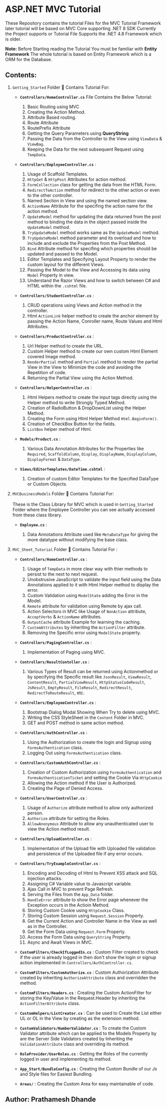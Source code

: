 # ASP.NET MVC Tutorial

These Repository contains the tutorial Files for the MVC Tutorial Framework later tutorial will be based on MVC Core supporting .NET 8 SDK Currently the Project supports or Tutorial File Supports the .NET 4.8 Framework which is older.

**Note:** Before Starting reading the Tutorial You must be familiar with **Entity Framework** The whole tutorial is based on Entity Framework which is a ORM for the Database.

## Contents:

1. `Getting_Started` Folder 📂 Contains Tutorial For:

   - **`Controllers/HomeController.cs`** File Contains the Below Tutorial:

     1. Basic Routing using MVC
     2. Creating the Action Method.
     3. Attribute Based routing.
     4. Route Attribute
     5. RoutePrefix Attribute
     6. Getting the Query Parameters using **QueryString**
     7. Passing the Data from the Controller to the View using `ViewData` & `ViewBag`.
     8. Keeping the Data for the next subsequent Request using `TempData`.

   - **`Controllers/EmployeeController.cs`** :

     1. Usage of Scaffold Templates.
     2. `HttpGet` & `HttpPost` Attributes for action method.
     3. `FormCollection` class for getting the data from the HTML Form.
     4. `RedirectToAction` method for redirect to the other action or even to the other controller.
     5. Named Section in View and using the named section view.
     6. `ActionName` Attribute for the specifing the action name for the action method.
     7. `UpdateModel` method for updating the data returned from the post method to binding the data in the object passed inside the `UpdateModel` method.
     8. `TryUpdateModel` method works same as the `UpdateModel` method.
     9. `TryUpdateModel` method parameter and its overload and how to include and exclude the Properties from the Post Method.
     10. `Bind` Attribute method for specifing which properties should be updated and passed to the Model.
     11. Editor Templates and Specifying Layout Property to render the custom layout for the different Views.
     12. Passing the Model to the View and Accessing its data using `Model` Property in view.
     13. Understand the Razor Views and how to switch between C# and HTML within the `.cshtml` file.

   - **`Controllers/StudentController.cs`** :

     1. CRUD operations using Views and Action method in the controller.
     2. Html `ActionLink` helper method to create the anchor element by passing the Action Name, Conroller name, Route Values and Html Attributes.

   - **`Controllers/ProductController.cs`** :

     1. Url Helper method to create the URL.
     2. Custom Helper method to create our own custom Html Element covered Image method.
     3. `RenderPartial` method and `Partial` method to render the partial View in the View to Minimize the code and avoiding the Repetition of code.
     4. Returning the Partial View using the Action Method.

   - **`Controllers/HelperController.cs`** :

     1. Html Helpers method to create the input tags directly using the Helper method to write Strongly Typed Method.
     2. Creation of RadioButton & DropDownList using the Helper Method.
     3. Creating the Form using Html Helper Method `Html.BeginForm()`.
     4. Creation of CheckBox Button for the fields.
     5. `ListBox` helper method of Html.

   - **`Models/Product.cs`** :

     1. Various Data Annotation Attributes for the Properties like `Required`, `ScaffoldColumn`, `Display`, `DisplayName`, `DisplayColumn`, `DisplayFormat` & `DataType`.

   - **`Views/EditorTemplates/DateTime.cshtml`** :
     1. Creation of custom Editor Templates for the Specified DataType or Custom Objects.

2. `MVCBusinessModels` Folder 📂 Contains Tutorial For:</br></br> These is the Class Library for MVC which is used in `Getting_Started` Folder where the Employee Controller you can see actually accessed from these class library.

   - **`Employee.cs`** :

     1. Data Annotations Attribute used like `MetaDataType` for giving the more datatype without modifying the base class.

3. `MVC_Sheet_Tutorial` Folder 📂 Contains Tutorial For :

    - **`Controllers/HomeController.cs`** :
        1. Usage of `TempData` in more clear way with thier methods to persist to the next to next request. 
        2. Unobstrusive JavaScript to validate the input field using the Data Annotations applied to it with Html Helper method to display the error. 
        3. Custom Validation using `ModelState` adding the Error in the Model.
        4. `Remote` attribute for validation using Remote by ajax call. 
        5. Action Selectors in MVC like Usage of `NonAction` attribute, `AcceptVerbs` & `ActionName` attributes.
        6. `OutputCache` attribute Example for learning the caching. 
        7. `CustomAttributes` by inheriting the `ActionFilter` attribute. 
        8. Removing the Specific error using `ModelState` property.
     
     - **`Controllers/PagingController.cs`** : 
        1. Implementation of Paging using MVC.

    - **`Controllers/ResultContoller.cs`** : 
        1. Various Types of Result can be returned using Actionmethod or by specifying the Specific result like `JsonResult`, `ViewResult`, `ContentResult`, `PartialViewResult`, `HttpStatusCodeResult`, `JsResult`, `EmptyResult`, `FileResult`, `RedirectResult`, `RedirectToRouteResult`, etc. 

    - **`Controllers/EmployeeController.cs`** : 
        1. Bootstrap Dialog Modal Showing When Try to delete using MVC. 
        2. Writing the CSS StyleSheet in the `Content` Folder in MVC. 
        3. GET and POST method in same action method. 
    
    - **`Controllers/AuthController.cs`** :
        1. Using the Authorization to create the login and Signup using `FormsAuthentication` class. 
        2. Logging Out using `FormsAuthentication` class. 

    - **`Controllers/CustomAuthController.cs`** : 
        1. Creation of Custom Authorization using `FormsAuthentication` and `FormsAuthenticationTicket` and setting the Cookie Via `HttpCookie`
        2. Allowing the Action method if the User is Authorized. 
        3. Creating the Page of Denied Access. 
    
    - **`Controllers/UserController.cs`** : 
        1. Usage of `Authorize` attribute method to allow only authorized person. 
        2. `Authorize` attribute for setting the Roles. 
        3. `AllowAnonymous` Attribute to allow any unauthenticated user to view the Action method result.  
        
    - **`Controllers/UploadController.cs`** : 
        1. Implementation of the Upload file with Uploaded file validation and persistence of the Uploaded file if any error occurs. 

    - **`Controllers/TryExampleController.cs`** : 
        1. Encoding and Decoding of Html to Prevent XSS attack and SQL injection attacks. 
        2. Assigning C# Variable value to Javascript variable. 
        3. Ajax Call in MVC to prevent Page Refresh. 
        4. Serving the Files from the `App_Data` folder. 
        5. `HandleError` attribute to show the Error page whenever the Exception occurs in the Actioin Method. 
        6. Storing Custom Cookie using `HttpCookie` Class. 
        7. Storing Custom Session using `Request.Session` Property. 
        8. Get the Current Action and Controller Name in the View as well as in the Controller. 
        9. Get the Form Data using `Request.Form` Property. 
        10. Access the Form Data using `QueryString` Property. 
        11. Async and Await Views in MVC.
    
    - **`CustomFilters/CheckIfLoggedIn.cs`** :
         Custom Filter created to check if the user is already logged in then don't show the login or signup action implemented in `Controllers/AuthController.cs`. 

    - **`CustomFilters/CustomAuthorize.cs`** : 
        Custom Authorization Attribute created by inheriting `AuthorizeAttribute` class and overridden the method. 

    - **`CustomFilters/Headers.cs`** : 
        Creating the Custom ActionFilter for storing the Key/Value in the Request.Header by inheriting the `ActionFilterAttribute` class.

    - **`CustomHelpers/ListCreator.cs`** : 
        Can be used to Create the List either UL or OL in the View by creating as the extension method.

    - **`CustomValidators/NumberValidator.cs`** : 
        To create the Custom Validator attribute which can be applied to the Models Property by are the Server Side Validators created by Inheriting the `ValidationAttribute` class and overriding its method.

    - **`RoleProvider/UserRoles.cs`** : 
        Getting the Roles of the currently logged in user and implementing its method. 
    
    - **`App_Start/BundleConfig.cs`** : 
        Creating the Custom Bundle of our Js and Style files for Easiest Bundling. 

    - **`Areas/`** :
        Creating the Custom Area for easy maintainable of code. 

## Author: Prathamesh Dhande 